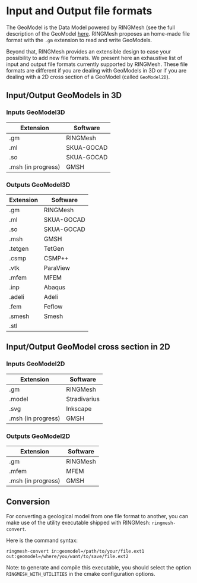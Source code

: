 # Input and Output file formats

The GeoModel is the Data Model powered by RINGMesh (see the full description of the GeoModel [here](/features/geomodel).
RINGMesh proposes an home-made file format with the `.gm` extension to read and write GeoModels.

Beyond that, RINGMesh provides an extensible design to ease your possibility to add new file formats. We present here an exhaustive list 
of input and output file formats currently supported by RINGMesh. These file formats are different if you are dealing with GeoModels in 3D 
or if you are dealing with a 2D cross section of a GeoModel (called `GeoModel2D`).

## Input/Output GeoModels in 3D

### Inputs GeoModel3D

| Extension          |     Software    |
| -------------      | -------------   |
| .gm                | RINGMesh        |
| .ml                | SKUA-GOCAD      |
| .so                | SKUA-GOCAD      |
| .msh (in progress) | GMSH            |


### Outputs GeoModel3D

| Extension          |     Software    |
| -------------      | -------------   |
| .gm                | RINGMesh        |
| .ml                | SKUA-GOCAD      |
| .so                | SKUA-GOCAD      |
| .msh               | GMSH            |
| .tetgen            | TetGen          |
| .csmp              | CSMP++          |
| .vtk               | ParaView        |
| .mfem              | MFEM            |
| .inp               | Abaqus          |
| .adeli             | Adeli           |
| .fem               | Feflow          |
| .smesh             | Smesh           |
| .stl               |                 |

## Input/Output GeoModel cross section in 2D 

### Inputs GeoModel2D

| Extension          |     Software    | 
| -------------      | -------------   |
| .gm                | RINGMesh        |
| .model             | Stradivarius    |
| .svg               | Inkscape        |
| .msh (in progress) | GMSH            |

### Outputs GeoModel2D

| Extension          |     Software    |
| -------------      | -------------   |
| .gm                | RINGMesh        |
| .mfem              | MFEM            |
| .msh (in progress) | GMSH            |

## Conversion

For converting a geological model from one file format to another, 
you can make use of the utility executable shipped with RINGMesh: `ringmesh-convert`.

Here is the command syntax:

    ringmesh-convert in:geomodel=/path/to/your/file.ext1 out:geomodel=/where/you/want/to/save/file.ext2

Note: to generate and compile this executable, you should select the option `RINGMESH_WITH_UTILITIES` in the cmake configuration options.
